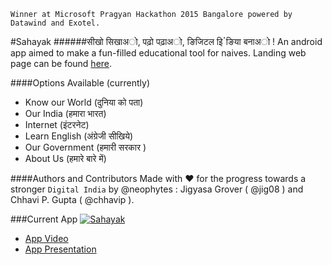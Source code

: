 `Winner at Microsoft Pragyan Hackathon 2015 Bangalore powered by Datawind and Exotel.`

#Sahayak
######सीखो सिखाअो, पढ़ो पढ़ाअो, ङिजिटल इिॱङिया बनाअो ! 
An android app aimed to make a fun-filled educational tool for naives.
Landing web page can be found [here](http://neophytes.github.io/microsoft-pragyan-hackathon/).

####Options Available (currently)
- Know our World (दुनिया को पता)
- Our India (हमारा भारत)
- Internet (इंटरनेट)
- Learn English (अंग्रेजी सीखिये)
- Our Government (हमारी सरकार )
- About Us (हमारे बारे में)


####Authors and Contributors
Made with ❤ for the progress towards a stronger `Digital India` by @neophytes : Jigyasa Grover ( @jig08 ) and Chhavi P. Gupta ( @chhavip ).

###Current App
[![Sahayak](http://img.youtube.com/vi/b7GgFWvQuAE/0.jpg)](http://www.youtube.com/watch?v=b7GgFWvQuAE)

- [App Video](http://www.youtube.com/watch?v=b7GgFWvQuAE)
- [App Presentation](https://github.com/Neophytes/microsoft-pragyan-hackathon/blob/master/Presentation.pdf)

